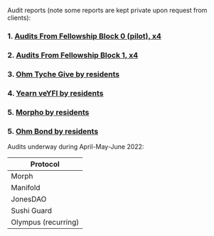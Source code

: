 Audit reports (note some reports are kept private upon request from clients):

### 1. [Audits From Fellowship Block 0 (pilot), x4](https://github.com/yacademy/audits/tree/main/block_000)
### 2. [Audits From Fellowship Block 1, x4](https://github.com/yacademy/audits/tree/main/block_001)
### 3. [Ohm Tyche Give by residents](https://github.com/yacademy/audits/tree/main/Olympus_DAO/Tyche_OlympusGive.pdf)
### 4. [Yearn veYFI by residents](https://github.com/yacademy/audits/blob/main/Yearn/yAcademy_veYFI_review.pdf)
### 5. [Morpho by residents](https://github.com/yacademy/audits/blob/main/Morpho/yAcademy_morpho_review.pdf)
### 5. [Ohm Bond by residents](https://github.com/yacademy/audits/blob/main/Olympus_DAO/yAcademy_ohm_bond_review.pdf)

Audits underway during April-May-June 2022:

|Protocol|
|--------|
|Morph|
|Manifold|
|JonesDAO|
|Sushi Guard|
|Olympus (recurring)|

